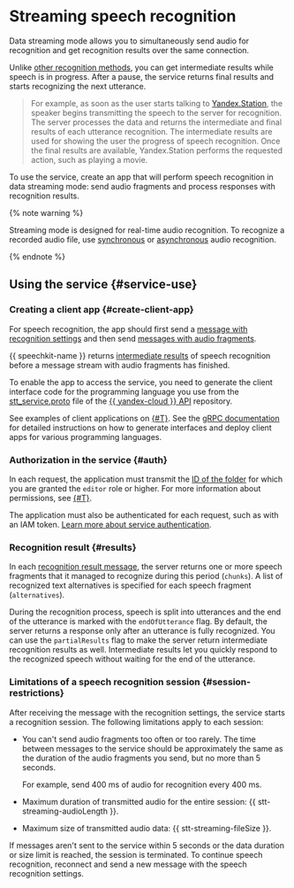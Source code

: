 # Streaming speech recognition

Data streaming mode allows you to simultaneously send audio for recognition and get recognition results over the same connection.

Unlike [other recognition methods](./index.md#stt-ways), you can get intermediate results while speech is in progress. After a pause, the service returns final results and starts recognizing the next utterance.

> For example, as soon as the user starts talking to [Yandex.Station](https://station.yandex.ru/), the speaker begins transmitting the speech to the server for recognition. The server processes the data and returns the intermediate and final results of each utterance recognition. The intermediate results are used for showing the user the progress of speech recognition. Once the final results are available, Yandex.Station performs the requested action, such as playing a movie.

To use the service, create an app that will perform speech recognition in data streaming mode: send audio fragments and process responses with recognition results.

{% note warning %}

Streaming mode is designed for real-time audio recognition. To recognize a recorded audio file, use [synchronous](request.md) or [asynchronous](transcribation.md) audio recognition.

{% endnote %}

## Using the service {#service-use}

### Creating a client app {#create-client-app}

For speech recognition, the app should first send a [message with recognition settings](api/streaming-api.md#specification-msg) and then send [messages with audio fragments](api/streaming-api.md#audio-msg).

{{ speechkit-name }} returns [intermediate results](api/streaming-api.md#response) of speech recognition before a message stream with audio fragments has finished.

To enable the app to access the service, you need to generate the client interface code for the programming language you use from the [stt_service.proto](https://github.com/yandex-cloud/cloudapi/blob/master/yandex/cloud/ai/stt/v2/stt_service.proto) file of the [{{ yandex-cloud }} API](https://github.com/yandex-cloud/cloudapi) repository.

See examples of client applications on [{#T}](api/streaming-examples.md). See the [gRPC documentation](https://grpc.io/docs/tutorials/) for detailed instructions on how to generate interfaces and deploy client apps for various programming languages.

### Authorization in the service {#auth}

In each request, the application must transmit the [ID of the folder](../../resource-manager/operations/folder/get-id.md) for which you are granted the `editor` role or higher. For more information about permissions, see [{#T}](../security/index.md).

The application must also be authenticated for each request, such as with an IAM token. [Learn more about service authentication](../concepts/auth.md).

### Recognition result {#results}

In each [recognition result message](api/streaming-api.md#response), the server returns one or more speech fragments that it managed to recognize during this period (`chunks`). A list of recognized text alternatives is specified for each speech fragment (`alternatives`).

During the recognition process, speech is split into utterances and the end of the utterance is marked with the `endOfUtterance` flag. By default, the server returns a response only after an utterance is fully recognized. You can use the `partialResults` flag to make the server return intermediate recognition results as well. Intermediate results let you quickly respond to the recognized speech without waiting for the end of the utterance.

### Limitations of a speech recognition session {#session-restrictions}

After receiving the message with the recognition settings, the service starts a recognition session. The following limitations apply to each session:

* You can't send audio fragments too often or too rarely. The time between messages to the service should be approximately the same as the duration of the audio fragments you send, but no more than 5 seconds.

   For example, send 400 ms of audio for recognition every 400 ms.
* Maximum duration of transmitted audio for the entire session: {{ stt-streaming-audioLength }}.
* Maximum size of transmitted audio data: {{ stt-streaming-fileSize }}.

If messages aren't sent to the service within 5 seconds or the data duration or size limit is reached, the session is terminated. To continue speech recognition, reconnect and send a new message with the speech recognition settings.


